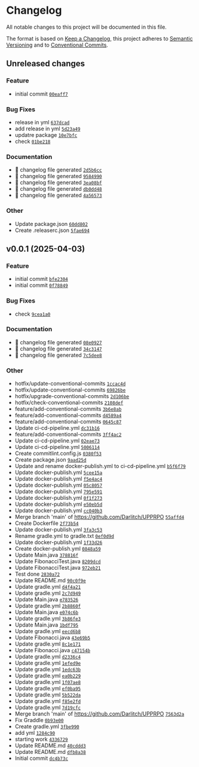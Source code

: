 # Changelog

All notable changes to this project will be documented in this file.

The format is based on [Keep a Changelog](https://keepachangelog.com/en/1.0.0/), this project adheres to [Semantic Versioning](https://semver.org/spec/v2.0.0.html) and to [Conventional Commits](https://www.conventionalcommits.org/en/v1.0.0/).

## Unreleased changes

### Feature
- initial commit [`00eaff7`](https://github.com/Darlitch/UPPRPO/commit/00eaff7)

### Bug Fixes
- release in yml [`637dcad`](https://github.com/Darlitch/UPPRPO/commit/637dcad)
- add release in yml [`5d23a49`](https://github.com/Darlitch/UPPRPO/commit/5d23a49)
- updatre package [`10e7bfc`](https://github.com/Darlitch/UPPRPO/commit/10e7bfc)
- check [`01be218`](https://github.com/Darlitch/UPPRPO/commit/01be218)

### Documentation
- :robot: changelog file generated [`2d5b6cc`](https://github.com/Darlitch/UPPRPO/commit/2d5b6cc)
- :robot: changelog file generated [`9584990`](https://github.com/Darlitch/UPPRPO/commit/9584990)
- :robot: changelog file generated [`3ea08bf`](https://github.com/Darlitch/UPPRPO/commit/3ea08bf)
- :robot: changelog file generated [`db0dd48`](https://github.com/Darlitch/UPPRPO/commit/db0dd48)
- :robot: changelog file generated [`4a56573`](https://github.com/Darlitch/UPPRPO/commit/4a56573)

### Other
- Update package.json [`60dd802`](https://github.com/Darlitch/UPPRPO/commit/60dd802)
- Create .releaserc.json [`5fae694`](https://github.com/Darlitch/UPPRPO/commit/5fae694)

## v0.0.1 (2025-04-03)

### Feature
- initial commit [`bfe2304`](https://github.com/Darlitch/UPPRPO/commit/bfe2304)
- initial commit [`0f78849`](https://github.com/Darlitch/UPPRPO/commit/0f78849)

### Bug Fixes
- check [`9cea1a0`](https://github.com/Darlitch/UPPRPO/commit/9cea1a0)

### Documentation
- :robot: changelog file generated [`08e0927`](https://github.com/Darlitch/UPPRPO/commit/08e0927)
- :robot: changelog file generated [`34c3147`](https://github.com/Darlitch/UPPRPO/commit/34c3147)
- :robot: changelog file generated [`7c5dee8`](https://github.com/Darlitch/UPPRPO/commit/7c5dee8)

### Other
- hotfix/update-сonventional-сommits [`1ccac4d`](https://github.com/Darlitch/UPPRPO/commit/1ccac4d)
- hotfix/update-сonventional-сommits [`69826be`](https://github.com/Darlitch/UPPRPO/commit/69826be)
- hotfix/upgrade-сonventional-сommits [`2d106be`](https://github.com/Darlitch/UPPRPO/commit/2d106be)
- hotfix/check-сonventional-сommits [`2108def`](https://github.com/Darlitch/UPPRPO/commit/2108def)
- feature/add-сonventional-сommits [`3b6e8ab`](https://github.com/Darlitch/UPPRPO/commit/3b6e8ab)
- feature/add-сonventional-сommits [`d4589a4`](https://github.com/Darlitch/UPPRPO/commit/d4589a4)
- feature/add-сonventional-сommits [`0645c87`](https://github.com/Darlitch/UPPRPO/commit/0645c87)
- Update ci-cd-pipeline.yml [`dc31b16`](https://github.com/Darlitch/UPPRPO/commit/dc31b16)
- feature/add-conventional-commits [`3ff4ac2`](https://github.com/Darlitch/UPPRPO/commit/3ff4ac2)
- Update ci-cd-pipeline.yml [`02eae73`](https://github.com/Darlitch/UPPRPO/commit/02eae73)
- Update ci-cd-pipeline.yml [`5006114`](https://github.com/Darlitch/UPPRPO/commit/5006114)
- Create commitlint.config.js [`0380f53`](https://github.com/Darlitch/UPPRPO/commit/0380f53)
- Create package.json [`9aad25d`](https://github.com/Darlitch/UPPRPO/commit/9aad25d)
- Update and rename docker-publish.yml to ci-cd-pipeline.yml [`b5f6f79`](https://github.com/Darlitch/UPPRPO/commit/b5f6f79)
- Update docker-publish.yml [`5cee15a`](https://github.com/Darlitch/UPPRPO/commit/5cee15a)
- Update docker-publish.yml [`f5e4ac4`](https://github.com/Darlitch/UPPRPO/commit/f5e4ac4)
- Update docker-publish.yml [`05c8057`](https://github.com/Darlitch/UPPRPO/commit/05c8057)
- Update docker-publish.yml [`795e591`](https://github.com/Darlitch/UPPRPO/commit/795e591)
- Update docker-publish.yml [`0f1f273`](https://github.com/Darlitch/UPPRPO/commit/0f1f273)
- Update docker-publish.yml [`e50eb5d`](https://github.com/Darlitch/UPPRPO/commit/e50eb5d)
- Update docker-publish.yml [`cc040b3`](https://github.com/Darlitch/UPPRPO/commit/cc040b3)
- Merge branch 'main' of https://github.com/Darlitch/UPPRPO [`55affd4`](https://github.com/Darlitch/UPPRPO/commit/55affd4)
- Create Dockerfile [`2f73b54`](https://github.com/Darlitch/UPPRPO/commit/2f73b54)
- Update docker-publish.yml [`3fa3c53`](https://github.com/Darlitch/UPPRPO/commit/3fa3c53)
- Rename gradle.yml to gradle.txt [`0ef0d9d`](https://github.com/Darlitch/UPPRPO/commit/0ef0d9d)
- Update docker-publish.yml [`1f33d26`](https://github.com/Darlitch/UPPRPO/commit/1f33d26)
- Create docker-publish.yml [`0848a59`](https://github.com/Darlitch/UPPRPO/commit/0848a59)
- Update Main.java [`378816f`](https://github.com/Darlitch/UPPRPO/commit/378816f)
- Update FibonacciTest.java [`8209dcd`](https://github.com/Darlitch/UPPRPO/commit/8209dcd)
- Update FibonacciTest.java [`972eb21`](https://github.com/Darlitch/UPPRPO/commit/972eb21)
- Test done [`2830a72`](https://github.com/Darlitch/UPPRPO/commit/2830a72)
- Update README.md [`90c0f9e`](https://github.com/Darlitch/UPPRPO/commit/90c0f9e)
- Update gradle.yml [`d4f4a21`](https://github.com/Darlitch/UPPRPO/commit/d4f4a21)
- Update gradle.yml [`2c7d949`](https://github.com/Darlitch/UPPRPO/commit/2c7d949)
- Update Main.java [`e783526`](https://github.com/Darlitch/UPPRPO/commit/e783526)
- Update gradle.yml [`2b8860f`](https://github.com/Darlitch/UPPRPO/commit/2b8860f)
- Update Main.java [`e074c6b`](https://github.com/Darlitch/UPPRPO/commit/e074c6b)
- Update gradle.yml [`3b86fe3`](https://github.com/Darlitch/UPPRPO/commit/3b86fe3)
- Update Main.java [`1bdf795`](https://github.com/Darlitch/UPPRPO/commit/1bdf795)
- Update gradle.yml [`eecd6b8`](https://github.com/Darlitch/UPPRPO/commit/eecd6b8)
- Update Fibonacci.java [`43e69b5`](https://github.com/Darlitch/UPPRPO/commit/43e69b5)
- Update gradle.yml [`8c1e171`](https://github.com/Darlitch/UPPRPO/commit/8c1e171)
- Update Fibonacci.java [`c47154b`](https://github.com/Darlitch/UPPRPO/commit/c47154b)
- Update gradle.yml [`d2336c4`](https://github.com/Darlitch/UPPRPO/commit/d2336c4)
- Update gradle.yml [`1efed9e`](https://github.com/Darlitch/UPPRPO/commit/1efed9e)
- Update gradle.yml [`1edc63b`](https://github.com/Darlitch/UPPRPO/commit/1edc63b)
- Update gradle.yml [`ea0b229`](https://github.com/Darlitch/UPPRPO/commit/ea0b229)
- Update gradle.yml [`1f07ae8`](https://github.com/Darlitch/UPPRPO/commit/1f07ae8)
- Update gradle.yml [`ef0ba95`](https://github.com/Darlitch/UPPRPO/commit/ef0ba95)
- Update gradle.yml [`5b522da`](https://github.com/Darlitch/UPPRPO/commit/5b522da)
- Update gradle.yml [`f85e2fd`](https://github.com/Darlitch/UPPRPO/commit/f85e2fd)
- Update gradle.yml [`7d19cfc`](https://github.com/Darlitch/UPPRPO/commit/7d19cfc)
- Merge branch 'main' of https://github.com/Darlitch/UPPRPO [`7563d2a`](https://github.com/Darlitch/UPPRPO/commit/7563d2a)
- Fix Graddle [`0b93e00`](https://github.com/Darlitch/UPPRPO/commit/0b93e00)
- Create gradle.yml [`3fbe990`](https://github.com/Darlitch/UPPRPO/commit/3fbe990)
- add yml [`1284c90`](https://github.com/Darlitch/UPPRPO/commit/1284c90)
- starting work [`4336729`](https://github.com/Darlitch/UPPRPO/commit/4336729)
- Update README.md [`40cddd3`](https://github.com/Darlitch/UPPRPO/commit/40cddd3)
- Update README.md [`dfb8a38`](https://github.com/Darlitch/UPPRPO/commit/dfb8a38)
- Initial commit [`dc4b73c`](https://github.com/Darlitch/UPPRPO/commit/dc4b73c)

